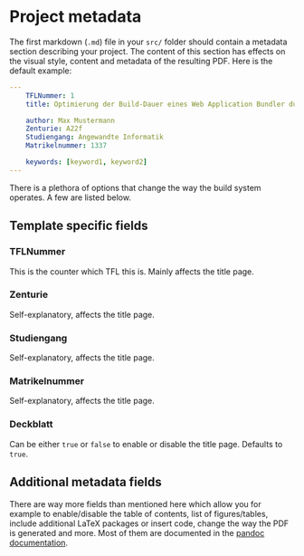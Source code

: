 # Project metadata

The first markdown (`.md`) file in your `src/` folder should contain a metadata section describing your project. The content of this section has effects on the visual style, content and metadata of the resulting PDF. Here is the default example:

```yaml
---
    TFLNummer: 1
    title: Optimierung der Build-Dauer eines Web Application Bundler durch Anpassung der Konfiguration und dessen Auswirkung auf den Entwicklungsprozess

    author: Max Mustermann
    Zenturie: A22f
    Studiengang: Angewandte Informatik
    Matrikelnummer: 1337

    keywords: [keyword1, keyword2]
---
```

There is a plethora of options that change the way the build system operates. A few are listed below.

## Template specific fields

### TFLNummer

This is the counter which TFL this is. Mainly affects the title page.

### Zenturie

Self-explanatory, affects the title page.

### Studiengang

Self-explanatory, affects the title page.

### Matrikelnummer

Self-explanatory, affects the title page.

### Deckblatt

Can be either `true` or `false` to enable or disable the title page. Defaults to `true`.

## Additional metadata fields

There are way more fields than mentioned here which allow you for example to enable/disable the table of contents, list of figures/tables, include additional LaTeX packages or insert code, change the way the PDF is generated and more. Most of them are documented in the [pandoc documentation](https://pandoc.org/MANUAL.html#variables).
